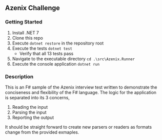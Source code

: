 ## Azenix Challenge

### Getting Started

1. Install .NET 7
2. Clone this repo
3. Execute `dotnet restore` in the repository root
4. Execute the tests `dotnet test`
    - Verify that all 13 tests pass
5. Navigate to the executable directory `cd .\src\Azenix.Runner`
6. Execute the console application `dotnet run`

### Description

This is an F# sample of the Azenix interview test written to demonstrate the conciseness and 
flexibility of the F# language. The logic for the application is separated into its 3 concerns,
1. Reading the input
2. Parsing the input
3. Reporting the output

It should be straight forward to create new parsers or readers as formats change from the provided exmaples.



